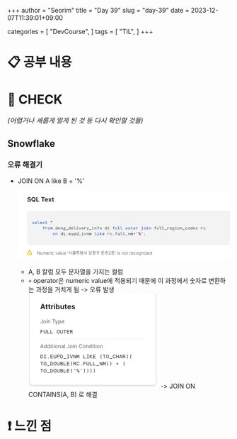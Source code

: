 +++
author = "Seorim"
title =  "Day 39"
slug = "day-39"
date = 2023-12-07T11:39:01+09:00

categories = [
    "DevCourse",
]
tags = [
    "TIL",
]
+++

# 📋 공부 내용

##

###

# 👀 CHECK

_<span style = "font-size:15px">(어렵거나 새롭게 알게 된 것 등 다시 확인할 것들)</span>_

## Snowflake

### 오류 해결기

-   JOIN ON A like B + '%'

    ![](image-1.png)

    -   A, B 칼럼 모두 문자열을 가지는 컬럼
    -   `+` operator은 numeric value에 적용되기 때문에 이 과정에서 숫자로 변환하는 과정을 거치게 됨
        -> 오류 발생
        ![](image.png)
        -> JOIN ON CONTAINS(A, B) 로 해결

# ❗ 느낀 점
